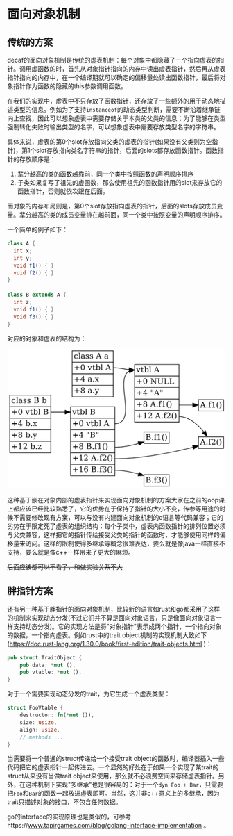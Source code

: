 # 面向对象机制

## 传统的方案

decaf的面向对象机制是传统的虚表机制：每个对象中都隐藏了一个指向虚表的指针。调用虚函数的时，首先从对象指针指向的内存中读出虚表指针，然后再从虚表指针指向的内存中，在一个编译期就可以确定的偏移量处读出函数指针，最后将对象指针作为函数的隐藏的this参数调用函数。

在我们的实现中，虚表中不只存放了函数指针，还存放了一些额外的用于动态地描述类型的信息。例如为了支持`instanceof`的动态类型判断，需要不断沿着继承链向上查找，因此可以想象虚表中需要存储关于本类的父类的信息；为了能够在类型强制转化失败时输出类型的名字，可以想象虚表中需要存放类型名字的字符串。

具体来说，虚表的第0个slot存放指向父类的虚表的指针(如果没有父类则为空指针)，第1个slot存放指向类名字符串的指针，后面的slots都存放函数指针。函数指针的存放顺序是：

1. 辈分越高的类的函数越靠前，同一个类中按照函数的声明顺序排序
2. 子类如果复写了祖先的虚函数，那么使用祖先的函数指针用的slot来存放它的函数指针，否则就依次跟在后面。

而对象的内存布局则是，第0个slot存放指向虚表的指针，后面的slots存放成员变量。辈分越高的类的成员变量排在越前面，同一个类中按照变量的声明顺序排序。

一个简单的例子如下：

```java
class A { 
  int x; 
  int y; 
  void f1() { } 
  void f2() { } 
} 

class B extends A { 
  int z; 
  void f1() { }
  void f3() { }
}
```

对应的对象和虚表的结构为：

![obj](./pic/obj.png)

这种基于嵌在对象内部的虚表指针来实现面向对象机制的方案大家在之前的oop课上都应该已经比较熟悉了，它的优势在于保持了指针的大小不变，传参等用途的时候不需要修改现有方案，可以与没有内建面向对象机制的c语言等代码兼容；它的劣势在于限定死了虚表的组织结构：每个子类中，虚表内函数指针的排列位置必须与父类兼容，这样把它的指针传给接受父类的指针的函数时，才能够使用同样的偏移量来访问。这样的限制使得多继承等概念很难表达，要么就是像java一样直接不支持，要么就是像c++一样带来了更大的麻烦。

~~后面应该都可以不看了，和做实验关系不大~~

## 胖指针方案

还有另一种基于胖指针的面向对象机制，比较新的语言如rust和go都采用了这样的机制来实现动态分发(不过它们并不算是面向对象语言，只是像面向对象语言一样支持动态分发)。它的实现方法是将"对象指针"表示成两个指针，一个指向对象的数据，一个指向虚表。例如rust中的trait object机制的实现机制大致如下(https://doc.rust-lang.org/1.30.0/book/first-edition/trait-objects.html )：

```rust
pub struct TraitObject {
    pub data: *mut (),
    pub vtable: *mut (),
}
```

对于一个需要实现动态分发的trait，为它生成一个虚表类型：

```rust
struct FooVtable {
    destructor: fn(*mut ()),
    size: usize,
    align: usize,
    // methods ...
}
```

当需要将一个普通的struct传递给一个接受trait object的函数时，编译器插入一些代码把它的虚表指针一起传进去。一个显然的好处在于如果一个实现了某trait的struct从来没有当做trait object来使用，那么就不必浪费空间来存储虚表指针。另外，在这种机制下实现"多继承"也是很容易的：对于一个`dyn Foo + Bar`，只需要把`Foo`和`Bar`的函数一起放进虚表即可。当然，这并非c++意义上的多继承，因为trait只描述对象的接口，不包含任何数据。

go的interface的实现原理也是类似的，可参考https://www.tapirgames.com/blog/golang-interface-implementation 。
